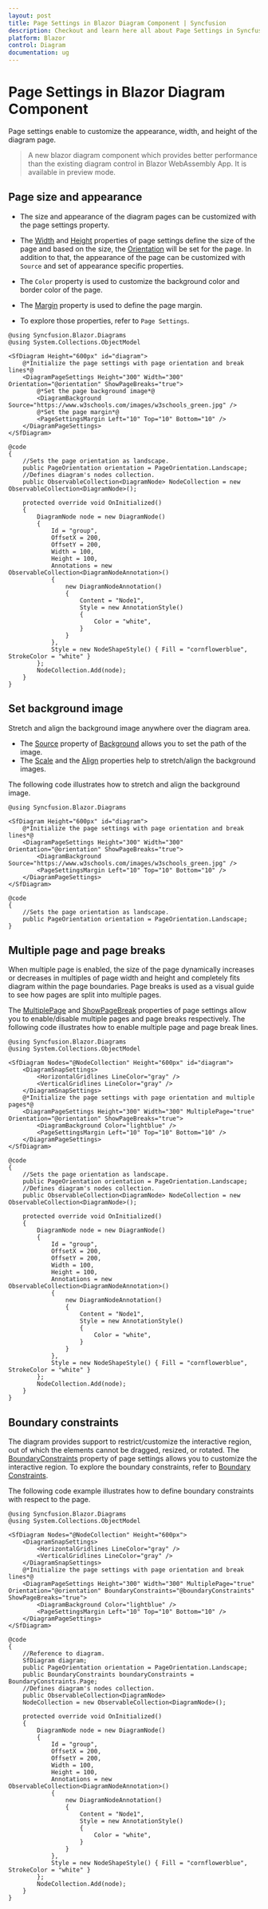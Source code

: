 ```yaml
---
layout: post
title: Page Settings in Blazor Diagram Component | Syncfusion
description: Checkout and learn here all about Page Settings in Syncfusion Blazor Diagram component and much more.
platform: Blazor
control: Diagram
documentation: ug
---
```


# Page Settings in Blazor Diagram Component

Page settings enable to customize the appearance, width, and height of the diagram page.

> A new blazor diagram component which provides better performance than the existing diagram control in Blazor WebAssembly App. It is available in preview mode.

## Page size and appearance

* The size and appearance of the diagram pages can be customized with the page settings property.

* The [Width](https://help.syncfusion.com/cr/blazor/Syncfusion.Blazor.Diagrams.DiagramPageSettings.html#Syncfusion_Blazor_Diagrams_DiagramPageSettings_Width) and [Height](https://help.syncfusion.com/cr/blazor/Syncfusion.Blazor.Diagrams.DiagramPageSettings.html#Syncfusion_Blazor_Diagrams_DiagramPageSettings_Height) properties of page settings define the size of the page and based on the size, the [Orientation](https://help.syncfusion.com/cr/blazor/Syncfusion.Blazor.Diagrams.DiagramPageSettings.html#Syncfusion_Blazor_Diagrams_DiagramPageSettings_Orientation) will be set for the page. In addition to that, the appearance of the page can be customized with `Source` and set of appearance specific properties.

* The `Color` property is used to customize the background color and border color of the page.

* The [Margin](https://help.syncfusion.com/cr/blazor/Syncfusion.Blazor.Diagrams.DiagramPageSettings.html#Syncfusion_Blazor_Diagrams_DiagramPageSettings_Margin) property is used to define the page margin.

* To explore those properties, refer to `Page Settings`.

```cshtml
@using Syncfusion.Blazor.Diagrams
@using System.Collections.ObjectModel

<SfDiagram Height="600px" id="diagram">
    @*Initialize the page settings with page orientation and break lines*@
    <DiagramPageSettings Height="300" Width="300" Orientation="@orientation" ShowPageBreaks="true">
        @*Set the page background image*@
        <DiagramBackground Source="https://www.w3schools.com/images/w3schools_green.jpg" />
        @*Set the page margin*@
        <PageSettingsMargin Left="10" Top="10" Bottom="10" />
    </DiagramPageSettings>
</SfDiagram>

@code
{
    //Sets the page orientation as landscape.
    public PageOrientation orientation = PageOrientation.Landscape;
    //Defines diagram's nodes collection.
    public ObservableCollection<DiagramNode> NodeCollection = new ObservableCollection<DiagramNode>();

    protected override void OnInitialized()
    {
        DiagramNode node = new DiagramNode()
        {
            Id = "group",
            OffsetX = 200,
            OffsetY = 200,
            Width = 100,
            Height = 100,
            Annotations = new ObservableCollection<DiagramNodeAnnotation>()
            {
                new DiagramNodeAnnotation()
                {
                    Content = "Node1",
                    Style = new AnnotationStyle()
                    {
                        Color = "white",
                    }
                }
            },
            Style = new NodeShapeStyle() { Fill = "cornflowerblue", StrokeColor = "white" }
        };
        NodeCollection.Add(node);
    }
}
```

## Set background image

Stretch and align the background image anywhere over the diagram area. 
* The [Source](https://help.syncfusion.com/cr/blazor/Syncfusion.Blazor.Diagrams.DiagramBackground.html#Syncfusion_Blazor_Diagrams_DiagramBackground_Source) property of [Background](https://help.syncfusion.com/cr/blazor/Syncfusion.Blazor.Diagrams.DiagramPageSettings.html#Syncfusion_Blazor_Diagrams_DiagramPageSettings_Background) allows you to set the path of the image.
* The [Scale](https://help.syncfusion.com/cr/blazor/Syncfusion.Blazor.Diagrams.DiagramBackground.html#Syncfusion_Blazor_Diagrams_DiagramBackground_Scale) and the [Align](https://help.syncfusion.com/cr/blazor/Syncfusion.Blazor.Diagrams.DiagramBackground.html#Syncfusion_Blazor_Diagrams_DiagramBackground_Align) properties help to stretch/align the background images.

The following code illustrates how to stretch and align the background image.

```cshtml
@using Syncfusion.Blazor.Diagrams

<SfDiagram Height="600px" id="diagram">
    @*Initialize the page settings with page orientation and break lines*@
    <DiagramPageSettings Height="300" Width="300" Orientation="@orientation" ShowPageBreaks="true">
        <DiagramBackground Source="https://www.w3schools.com/images/w3schools_green.jpg" />
        <PageSettingsMargin Left="10" Top="10" Bottom="10" />
    </DiagramPageSettings>
</SfDiagram>

@code
{
    //Sets the page orientation as landscape.
    public PageOrientation orientation = PageOrientation.Landscape;
}
```

## Multiple page and page breaks

When multiple page is enabled, the size of the page dynamically increases or decreases in multiples of page width and height and completely fits diagram within the page boundaries. Page breaks is used as a visual guide to see how pages are split into multiple pages.

The [MultiplePage](https://help.syncfusion.com/cr/blazor/Syncfusion.Blazor.Diagrams.DiagramPageSettings.html#Syncfusion_Blazor_Diagrams_DiagramPageSettings_MultiplePage) and [ShowPageBreak](https://help.syncfusion.com/cr/blazor/Syncfusion.Blazor.Diagrams.DiagramPageSettings.html#Syncfusion_Blazor_Diagrams_DiagramPageSettings_ShowPageBreaks) properties of page settings allow you to enable/disable multiple pages and page breaks respectively. The following code illustrates how to enable multiple page and page break lines.

```cshtml
@using Syncfusion.Blazor.Diagrams
@using System.Collections.ObjectModel

<SfDiagram Nodes="@NodeCollection" Height="600px" id="diagram">
    <DiagramSnapSettings>
        <HorizontalGridlines LineColor="gray" />
        <VerticalGridlines LineColor="gray" />
    </DiagramSnapSettings>
    @*Initialize the page settings with page orientation and multiple pages*@
    <DiagramPageSettings Height="300" Width="300" MultiplePage="true" Orientation="@orientation" ShowPageBreaks="true">
        <DiagramBackground Color="lightblue" />
        <PageSettingsMargin Left="10" Top="10" Bottom="10" />
    </DiagramPageSettings>
</SfDiagram>

@code
{
    //Sets the page orientation as landscape.
    public PageOrientation orientation = PageOrientation.Landscape;
    //Defines diagram's nodes collection.
    public ObservableCollection<DiagramNode> NodeCollection = new ObservableCollection<DiagramNode>();

    protected override void OnInitialized()
    {
        DiagramNode node = new DiagramNode()
        {
            Id = "group",
            OffsetX = 200,
            OffsetY = 200,
            Width = 100,
            Height = 100,
            Annotations = new ObservableCollection<DiagramNodeAnnotation>()
            {
                new DiagramNodeAnnotation()
                {
                    Content = "Node1",
                    Style = new AnnotationStyle()
                    {
                        Color = "white",
                    }
                }
            },
            Style = new NodeShapeStyle() { Fill = "cornflowerblue", StrokeColor = "white" }
        };
        NodeCollection.Add(node);
    }
}
```

## Boundary constraints

The diagram provides support to restrict/customize the interactive region, out of which the elements cannot be dragged, resized, or rotated. The [BoundaryConstraints](https://help.syncfusion.com/cr/blazor/Syncfusion.Blazor.Diagrams.DiagramPageSettings.html#Syncfusion_Blazor_Diagrams_DiagramPageSettings_BoundaryConstraints) property of page settings allows you to customize the interactive region. To explore the boundary constraints, refer to [Boundary Constraints](https://help.syncfusion.com/cr/blazor/Syncfusion.Blazor.Diagrams.DiagramPageSettings.html#Syncfusion_Blazor_Diagrams_DiagramPageSettings_BoundaryConstraints).

The following code example illustrates how to define boundary constraints with respect to the page.

```cshtml
@using Syncfusion.Blazor.Diagrams
@using System.Collections.ObjectModel

<SfDiagram Nodes="@NodeCollection" Height="600px">
    <DiagramSnapSettings>
        <HorizontalGridlines LineColor="gray" />
        <VerticalGridlines LineColor="gray" />
    </DiagramSnapSettings>
    @*Initialize the page settings with page orientation and break lines*@
    <DiagramPageSettings Height="300" Width="300" MultiplePage="true" Orientation="@orientation" BoundaryConstraints="@boundaryConstraints" ShowPageBreaks="true">
        <DiagramBackground Color="lightblue" />
        <PageSettingsMargin Left="10" Top="10" Bottom="10" />
    </DiagramPageSettings>
</SfDiagram>

@code
{
    //Reference to diagram.
    SfDiagram diagram;
    public PageOrientation orientation = PageOrientation.Landscape;
    public BoundaryConstraints boundaryConstraints = BoundaryConstraints.Page;
    //Defines diagram's nodes collection.
    public ObservableCollection<DiagramNode>
    NodeCollection = new ObservableCollection<DiagramNode>();

    protected override void OnInitialized()
    {
        DiagramNode node = new DiagramNode()
        {
            Id = "group",
            OffsetX = 200,
            OffsetY = 200,
            Width = 100,
            Height = 100,
            Annotations = new ObservableCollection<DiagramNodeAnnotation>()
            {
                new DiagramNodeAnnotation()
                {
                    Content = "Node1",
                    Style = new AnnotationStyle()
                    {
                        Color = "white",
                    }
                }
            },
            Style = new NodeShapeStyle() { Fill = "cornflowerblue", StrokeColor = "white" }
        };
        NodeCollection.Add(node);
    }
}
```